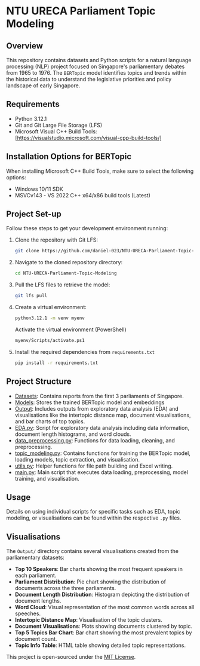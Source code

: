 # NTU URECA Parliament Topic Modeling

## Overview
This repository contains datasets and Python scripts for a natural language processing (NLP) project focused on Singapore's parliamentary debates from 1965 to 1976. The `BERTopic` model identifies topics and trends within the historical data to understand the legislative priorities and policy landscape of early Singapore.

## Requirements
- Python 3.12.1
- Git and Git Large File Storage (LFS)
- Microsoft Visual C++ Build Tools: [https://visualstudio.microsoft.com/visual-cpp-build-tools/]

## Installation Options for BERTopic
When installing Microsoft C++ Build Tools, make sure to select the following options:
- Windows 10/11 SDK
- MSVCv143 - VS 2022 C++ x64/x86 build tools (Latest)

## Project Set-up
Follow these steps to get your development environment running:

1. Clone the repository with Git LFS:
   ```sh
   git clone https://github.com/daniel-023/NTU-URECA-Parliament-Topic-Modeling.git
   ```

2. Navigate to the cloned repository directory:
   ```sh
   cd NTU-URECA-Parliament-Topic-Modeling
   ```
3. Pull the LFS files to retrieve the model:
   ```sh
   git lfs pull
   ```

4. Create a virtual environment:
   ```sh
   python3.12.1 -m venv myenv
   ```
   Activate the virtual environment (PowerShell)
   ```sh
   myenv/Scripts/activate.ps1
   ```

5. Install the required dependencies from `requirements.txt`
   ```sh
   pip install -r requirements.txt
   ```

## Project Structure
- [Datasets](./Datasets/): Contains reports from the first 3 parliaments of Singapore.
- [Models](./Models/): Stores the trained BERTopic model and embeddings
- [Output](./Output/): Includes outputs from exploratory data analysis (EDA) and visualisations like the intertopic distance map, document visualisations, and bar charts of top topics.
- [EDA.py](./EDA.py/): Script for exploratory data analysis including data information, document length histograms, and word clouds.
- [data_preprocessing.py](./data_preprocessing.py/): Functions for data loading, cleaning, and preprocessing.
- [topic_modeling.py](./topic_modeling.py/): Contains functions for training the BERTopic model, loading models, topic extraction, and visualisation.
- [utils.py](./utils.py/): Helper functions for file path building and Excel writing.
- [main.py](./main.py/): Main script that executes data loading, preprocessing, model training, and visualisation.

## Usage
Details on using individual scripts for specific tasks such as EDA, topic modeling, or visualisations can be found within the respective `.py` files.

## Visualisations
The `Output/` directory contains several visualisations created from the parliamentary datasets:
- **Top 10 Speakers**: Bar charts showing the most frequent speakers in each parliament.
- **Parliament Distribution**: Pie chart showing the distribution of documents across the three parliaments.
- **Document Length Distribution**: Histogram depicting the distribution of document lengths.
- **Word Cloud**: Visual representation of the most common words across all speeches.
- **Intertopic Distance Map**: Visualisation of the topic clusters.
- **Document Visualisations**: Plots showing documents clustered by topic.
- **Top 5 Topics Bar Chart**: Bar chart showing the most prevalent topics by document count.
- **Topic Info Table**: HTML table showing detailed topic representations.

This project is open-sourced under the [MIT License](LICENSE).
   

